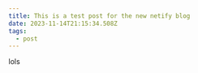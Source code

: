 ```yaml
---
title: This is a test post for the new netify blog
date: 2023-11-14T21:15:34.508Z
tags:
  - post
---
```

l﻿ols